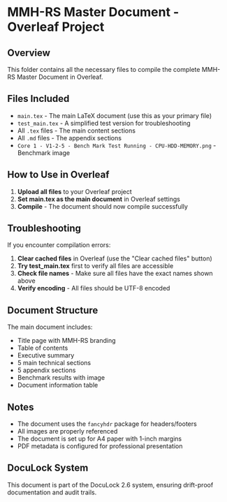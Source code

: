 # MMH-RS Master Document - Overleaf Project

## Overview
This folder contains all the necessary files to compile the complete MMH-RS Master Document in Overleaf.

## Files Included
- `main.tex` - The main LaTeX document (use this as your primary file)
- `test_main.tex` - A simplified test version for troubleshooting
- All `.tex` files - The main content sections
- All `.md` files - The appendix sections
- `Core 1 - V1-2-5 - Bench Mark Test Running - CPU-HDD-MEMORY.png` - Benchmark image

## How to Use in Overleaf

1. **Upload all files** to your Overleaf project
2. **Set main.tex as the main document** in Overleaf settings
3. **Compile** - The document should now compile successfully

## Troubleshooting

If you encounter compilation errors:

1. **Clear cached files** in Overleaf (use the "Clear cached files" button)
2. **Try test_main.tex** first to verify all files are accessible
3. **Check file names** - Make sure all files have the exact names shown above
4. **Verify encoding** - All files should be UTF-8 encoded

## Document Structure

The main document includes:
- Title page with MMH-RS branding
- Table of contents
- Executive summary
- 5 main technical sections
- 5 appendix sections
- Benchmark results with image
- Document information table

## Notes
- The document uses the `fancyhdr` package for headers/footers
- All images are properly referenced
- The document is set up for A4 paper with 1-inch margins
- PDF metadata is configured for professional presentation

## DocuLock System
This document is part of the DocuLock 2.6 system, ensuring drift-proof documentation and audit trails. 